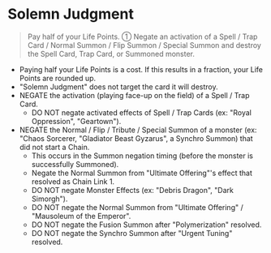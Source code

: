 # Solemn Judgment

> Pay half of your Life Points. ① Negate an activation of a Spell / Trap Card / Normal Summon / Flip Summon / Special Summon and destroy the Spell Card, Trap Card, or Summoned monster.

*   Paying half your Life Points is a cost. If this results in a fraction, your Life Points are rounded up.
*   "Solemn Judgment" does not target the card it will destroy.
*   NEGATE the activation (playing face-up on the field) of a Spell / Trap Card.
    *   DO NOT negate activated effects of Spell / Trap Cards (ex: "Royal Oppression", "Geartown").
*   NEGATE the Normal / Flip / Tribute / Special Summon of a monster (ex: "Chaos Sorcerer, "Gladiator Beast Gyzarus", a Synchro Summon) that did not start a Chain.
    *   This occurs in the Summon negation timing (before the monster is successfully Summoned).
    *   Negate the Normal Summon from "Ultimate Offering"'s effect that resolved as Chain Link 1.
    *   DO NOT negate Monster Effects (ex: "Debris Dragon", "Dark Simorgh").
    *   DO NOT negate the Normal Summon from "Ultimate Offering" / "Mausoleum of the Emperor".
    *   DO NOT negate the Fusion Summon after "Polymerization" resolved.
    *   DO NOT negate the Synchro Summon after "Urgent Tuning" resolved.
